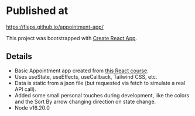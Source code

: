 # Published at
https://fleps.github.io/appointment-app/

This project was bootstrapped with [Create React App](https://create-react-app.dev/).

## Details

- Basic Appointment app created from [this React course](https://www.linkedin.com/learning/react-js-building-an-interface-8551484).
- Uses useState, useEffects, useCallback, Tailwind CSS, etc.
- Data is static from a json file (but requested via fetch to simulate a real API call).
- Added some small personal touches during development, like the colors and the Sort By arrow changing direction on state change.
- Node v16.20.0

